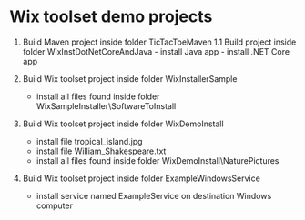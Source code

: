 # Wix toolset demo projects

1. Build Maven project inside folder TicTacToeMaven
   1.1 Build project inside folder WixInstDotNetCoreAndJava - install Java app - install .NET Core app

2. Build Wix toolset project inside folder WixInstallerSample

   - install all files found inside folder WixSampleInstaller\SoftwareToInstall

3. Build Wix toolset project inside folder WixDemoInstall
   - install file tropical_island.jpg
   - install file William_Shakespeare.txt
   - install all files found inside folder WixDemoInstall\NaturePictures

4. Build Wix toolset project inside folder ExampleWindowsService
   - install service named ExampleService on destination Windows computer 
   